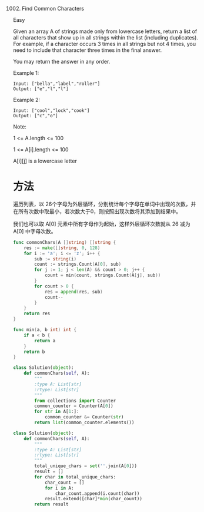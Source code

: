 1002. Find Common Characters

Easy

Given an array A of strings made only from lowercase letters, return a list of all characters that show up in all strings within the list (including duplicates).  For example, if a character occurs 3 times in all strings but not 4 times, you need to include that character three times in the final answer.

You may return the answer in any order.

 

Example 1:

```
Input: ["bella","label","roller"]
Output: ["e","l","l"]
```

Example 2:

```
Input: ["cool","lock","cook"]
Output: ["c","o"]
```
 

Note:

1 <= A.length <= 100

1 <= A[i].length <= 100

A[i][j] is a lowercase letter

# 方法
遍历列表，以 26个字母为外层循环，分别统计每个字母在单词中出现的次数，并在所有次数中取最小，若次数大于0，则按照出现次数将其添加到结果中。

我们也可以取 A[0] 元素中所有字母作为起始，这样外层循环次数就从 26 减为 A[0] 中字母次数。

```go
func commonChars(A []string) []string {
	res := make([]string, 0, 128)
	for i := 'a'; i <= 'z'; i++ {
		sub := string(i)
		count := strings.Count(A[0], sub)
		for j := 1; j < len(A) && count > 0; j++ {
			count = min(count, strings.Count(A[j], sub))
		}
		for count > 0 {
			res = append(res, sub)
			count--
		}
	}
	return res
}

func min(a, b int) int {
	if a < b {
		return a
	}
	return b
}
```


```python
class Solution(object):
    def commonChars(self, A):
        """
        :type A: List[str]
        :rtype: List[str]
        """
        from collections import Counter
        common_counter = Counter(A[0])                
        for str in A[1:]:
            common_counter &= Counter(str)                                    
        return list(common_counter.elements())
```


```python
class Solution(object):
    def commonChars(self, A):
        """
        :type A: List[str]
        :rtype: List[str]
        """
        total_unique_chars = set(''.join(A[0]))
        result = []
        for char in total_unique_chars:
            char_count = []
            for i in A:
                char_count.append(i.count(char))
            result.extend([char]*min(char_count))  
        return result

```